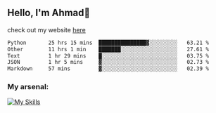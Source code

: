 
## Hello, I'm Ahmad👋

check out my website [here](https://ahmadalwi.com/)

<!--START_SECTION:waka-->

```txt
Python       25 hrs 15 mins  ███████████████▓░░░░░░░░░   63.21 %
Other        11 hrs 1 min    ███████░░░░░░░░░░░░░░░░░░   27.61 %
Text         1 hr 29 mins    █░░░░░░░░░░░░░░░░░░░░░░░░   03.75 %
JSON         1 hr 5 mins     ▓░░░░░░░░░░░░░░░░░░░░░░░░   02.73 %
Markdown     57 mins         ▓░░░░░░░░░░░░░░░░░░░░░░░░   02.39 %
```

<!--END_SECTION:waka-->

### My arsenal:

[![My Skills](https://skillicons.dev/icons?i=js,ts,py,go,react,nextjs,svelte,nodejs,django,tailwind,html,css,sass,firebase,mongodb,postgres,mysql,redis,git,github,docker,vscode,figma,godot)](https://skillicons.dev)
